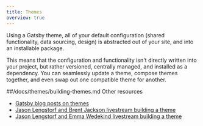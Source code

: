 ```yaml
---
title: Themes
overview: true
---
```


Using a Gatsby theme, all of your default configuration (shared functionality, data sourcing, design) is abstracted out of your site, and into an installable package.

This means that the configuration and functionality isn't directly written into your project, but rather versioned, centrally managed, and installed as a dependency. You can seamlessly update a theme, compose themes together, and even swap out one compatible theme for another.

<GuideList slug={props.slug} />

\##/docs/themes/building-themes.md Other resources

-   [Gatsby blog posts on themes](/blog/tags/themes)
-   [Jason Lengstorf and Brent Jackson livestream building a theme](https://www.youtube.com/watch?v=6Z4p-qjnKCQ)
-   [Jason Lengstorf and Emma Wedekind livestream building a theme](https://www.youtube.com/watch?v=W2uTfay3doo)
